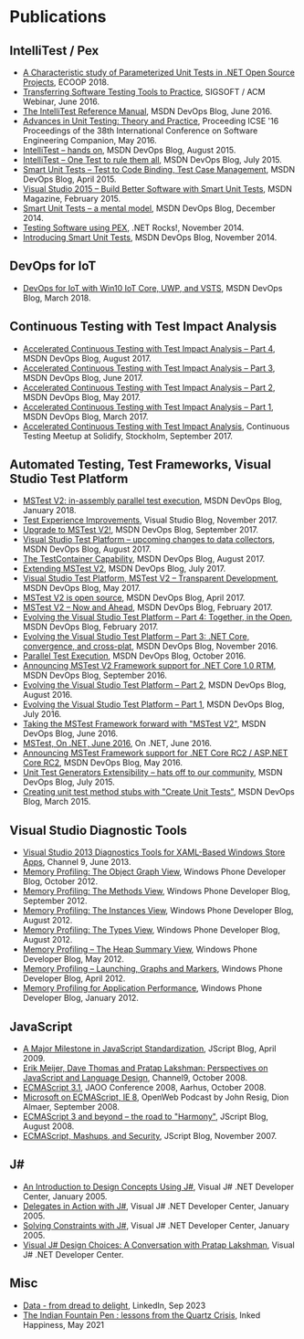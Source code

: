 # Publications
## IntelliTest / Pex
- [A Characteristic study of Parameterized Unit Tests in .NET Open Source Projects](http://drops.dagstuhl.de/opus/volltexte/2018/9210/pdf/LIPIcs-ECOOP-2018-5.pdf), ECOOP 2018.  
- [Transferring Software Testing Tools to Practice](https://www.youtube.com/watch?v=wtoc9UjBjGI&t=135s), SIGSOFT / ACM Webinar, June 2016.  
- [The IntelliTest Reference Manual](https://devblogs.microsoft.com/devops/the-intellitest-reference-manual/), MSDN DevOps Blog, June 2016.  
- [Advances in Unit Testing: Theory and Practice](https://dl.acm.org/doi/10.1145/2889160.2891056), Proceeding ICSE '16 Proceedings of the 38th International Conference on Software Engineering Companion, May 2016.  
- [IntelliTest – hands on](https://devblogs.microsoft.com/devops/intellitest-hands-on/), MSDN DevOps Blog, August 2015.  
- [IntelliTest – One Test to rule them all](https://devblogs.microsoft.com/devops/intellitest-one-test-to-rule-them-all/), MSDN DevOps Blog, July 2015.  
- [Smart Unit Tests – Test to Code Binding, Test Case Management](https://devblogs.microsoft.com/devops/smart-unit-tests-test-to-code-binding-test-case-management/), MSDN DevOps Blog, April 2015.  
- [Visual Studio 2015 – Build Better Software with Smart Unit Tests](https://docs.microsoft.com/en-us/archive/msdn-magazine/2015/february/visual-studio-2015-build-better-software-with-smart-unit-tests), MSDN Magazine, February 2015.  
- [Smart Unit Tests – a mental model](https://devblogs.microsoft.com/devops/smart-unit-tests-a-mental-model/), MSDN DevOps Blog, December 2014.  
- [Testing Software using PEX](https://dotnetrocks.com/default.aspx?showNum=1065), .NET Rocks!, November 2014.  
- [Introducing Smart Unit Tests](https://devblogs.microsoft.com/devops/introducing-smart-unit-tests/), MSDN DevOps Blog, November 2014.  

## DevOps for IoT
- [DevOps for IoT with Win10 IoT Core, UWP, and VSTS](https://devblogs.microsoft.com/devops/devops-for-iot-with-win10-iot-core-uwp-and-vsts/), MSDN DevOps Blog, March 2018.  

## Continuous Testing with Test Impact Analysis
- [Accelerated Continuous Testing with Test Impact Analysis – Part 4](https://devblogs.microsoft.com/devops/accelerated-continuous-testing-with-test-impact-analysis-part-4/), MSDN DevOps Blog, August 2017.  
- [Accelerated Continuous Testing with Test Impact Analysis – Part 3](https://devblogs.microsoft.com/devops/accelerated-continuous-testing-with-test-impact-analysis-part-3/), MSDN DevOps Blog, June 2017.  
- [Accelerated Continuous Testing with Test Impact Analysis – Part 2](https://devblogs.microsoft.com/devops/accelerated-continuous-testing-with-test-impact-analysis-part-2/), MSDN DevOps Blog, May 2017.  
- [Accelerated Continuous Testing with Test Impact Analysis – Part 1](https://devblogs.microsoft.com/devops/accelerated-continuous-testing-with-test-impact-analysis-part-1/), MSDN DevOps Blog, March 2017.  
- [Accelerated Continuous Testing with Test Impact Analysis](https://solidify.se/continuous-testing-meetup-thursday-14th-swedish), Continuous Testing Meetup at Solidify, Stockholm, September 2017.  

## Automated Testing, Test Frameworks, Visual Studio Test Platform
- [MSTest V2: in-assembly parallel test execution](https://devblogs.microsoft.com/devops/mstest-v2-in-assembly-parallel-test-execution/), MSDN DevOps Blog, January 2018.  
- [Test Experience Improvements](https://devblogs.microsoft.com/visualstudio/test-experience-improvements/), Visual Studio Blog, November 2017.  
- [Upgrade to MSTest V2!](https://devblogs.microsoft.com/devops/upgrade-to-mstest-v2/), MSDN DevOps Blog, September 2017.  
- [Visual Studio Test Platform – upcoming changes to data collectors](https://devblogs.microsoft.com/devops/visual-studio-test-platform-upcoming-changes-to-data-collectors/), MSDN DevOps Blog, August 2017.  
- [The TestContainer Capability](https://devblogs.microsoft.com/devops/the-testcontainer-capability/), MSDN DevOps Blog, August 2017.  
- [Extending MSTest V2](https://devblogs.microsoft.com/devops/extending-mstest-v2/), MSDN DevOps Blog, July 2017.  
- [Visual Studio Test Platform, MSTest V2 – Transparent Development](https://devblogs.microsoft.com/devops/visual-studio-test-platform-mstest-v2-transparent-development/), MSDN DevOps Blog, May 2017.  
- [MSTest V2 is open source](https://devblogs.microsoft.com/devops/mstest-v2-is-open-source/), MSDN DevOps Blog, April 2017.  
- [MSTest V2 – Now and Ahead](https://devblogs.microsoft.com/devops/mstest-v2-now-and-ahead/), MSDN DevOps Blog, February 2017.  
- [Evolving the Visual Studio Test Platform – Part 4: Together, in the Open](https://devblogs.microsoft.com/devops/evolving-the-visual-studio-test-platform-part-4-together-in-the-open/), MSDN DevOps Blog, February 2017.  
- [Evolving the Visual Studio Test Platform – Part 3: .NET Core, convergence, and cross-plat](https://devblogs.microsoft.com/devops/evolving-the-test-platform-part-3-net-core-convergence-and-cross-plat/), MSDN DevOps Blog, November 2016.  
- [Parallel Test Execution](https://devblogs.microsoft.com/devops/parallel-test-execution/), MSDN DevOps Blog, October 2016.  
- [Announcing MSTest V2 Framework support for .NET Core 1.0 RTM](https://devblogs.microsoft.com/devops/announcing-mstest-v2-framework-support-for-net-core-1-0-rtm/), MSDN DevOps Blog, September 2016.  
- [Evolving the Visual Studio Test Platform – Part 2](https://devblogs.microsoft.com/devops/evolving-the-visual-studio-test-platform-part-2/), MSDN DevOps Blog, August 2016.  
- [Evolving the Visual Studio Test Platform – Part 1](https://devblogs.microsoft.com/devops/evolving-the-visual-studio-test-platform-part-1/), MSDN DevOps Blog, July 2016.  
- [Taking the MSTest Framework forward with "MSTest V2"](https://devblogs.microsoft.com/devops/taking-the-mstest-framework-forward-with-mstest-v2/), MSDN DevOps Blog, June 2016.  
- [MSTest, On .NET, June 2016](https://www.youtube.com/watch?v=TmLOLCAp1N8), On .NET, June 2016.  
- [Announcing MSTest Framework support for .NET Core RC2 / ASP.NET Core RC2](https://devblogs.microsoft.com/devops/announcing-mstest-framework-support-for-net-core-rc2-asp-net-core-rc2/), MSDN DevOps Blog, May 2016.  
- [Unit Test Generators Extensibility – hats off to our community](https://devblogs.microsoft.com/devops/unit-test-generators-extensibility-hats-off-to-our-community/), MSDN DevOps Blog, July 2015.  
- [Creating unit test method stubs with "Create Unit Tests"](https://devblogs.microsoft.com/devops/creating-unit-test-method-stubs-with-create-unit-tests/), MSDN DevOps Blog, March 2015.  

## Visual Studio Diagnostic Tools
- [Visual Studio 2013 Diagnostics Tools for XAML-Based Windows Store Apps](https://channel9.msdn.com/Events/Build/2013/3-322), Channel 9, June 2013.  
- [Memory Profiling: The Object Graph View](https://blogs.windows.com/windowsdeveloper/2012/10/23/memory-profiling-the-object-graph-view/), Windows Phone Developer Blog, October 2012.  
- [Memory Profiling: The Methods View](https://blogs.windows.com/windowsdeveloper/2012/09/06/memory-profiling-the-methods-view/), Windows Phone Developer Blog, September 2012.  
- [Memory Profiling: The Instances View](https://blogs.windows.com/windowsdeveloper/2012/08/24/memory-profiling-the-instances-view/), Windows Phone Developer Blog, August 2012.  
- [Memory Profiling: The Types View](https://blogs.windows.com/windowsdeveloper/2012/08/16/memory-profiling-the-types-view/), Windows Phone Developer Blog, August 2012.  
- [Memory Profiling – The Heap Summary View](https://blogs.windows.com/windowsdeveloper/2012/05/10/memory-profiling-the-heap-summary-view/), Windows Phone Developer Blog, May 2012.  
- [Memory Profiling – Launching, Graphs and Markers](https://blogs.windows.com/windowsdeveloper/2012/04/19/memory-profiling-launching-graphs-and-markers/), Windows Phone Developer Blog, April 2012.  
- [Memory Profiling for Application Performance](https://blogs.windows.com/windowsdeveloper/2012/01/31/memory-profiling-for-application-performance/), Windows Phone Developer Blog, January 2012.  

## JavaScript
- [A Major Milestone in JavaScript Standardization](https://docs.microsoft.com/en-us/archive/blogs/jscript/a-major-milestone-in-javascript-standardization), JScript Blog, April 2009.  
- [Erik Meijer, Dave Thomas and Pratap Lakshman: Perspectives on JavaScript and Language Design](https://channel9.msdn.com/blogs/charles/erik-meijer-dave-thomas-and-pratap-lakshman-perspectives-on-javascript), Channel9, October 2008.  
- [ECMAScript 3.1](http://jaoo.dk/aarhus-2008/presentation/ECMAScript+3.1), JAOO Conference 2008, Aarhus, October 2008.  
- [Microsoft on ECMAScript, IE 8](https://johnresig.com/blog/podcast-microsoft-on-ecmascript-ie-8/), OpenWeb Podcast by John Resig, Dion Almaer, September 2008.  
- [ECMAScript 3 and beyond – the road to "Harmony"](https://docs.microsoft.com/en-us/archive/blogs/jscript/ecmascript-3-and-beyond-the-road-to-harmony), JScript Blog, August 2008.  
- [ECMAScript, Mashups, and Security](https://docs.microsoft.com/en-us/archive/blogs/jscript/ecmascript-mashups-and-security), JScript Blog, November 2007.  

## J#
- [An Introduction to Design Concepts Using J#](https://web.archive.org/web/20050402042728/http://msdn.microsoft.com:80/vjsharp/default.aspx?pull=/library/en-us/dv_vstechart/html/dcinjsharp.asp), Visual J# .NET Developer Center, January 2005.  
- [Delegates in Action with J#](https://web.archive.org/web/20050321183707/http://msdn.microsoft.com:80/vjsharp/default.aspx?pull=/library/en-us/dv_vstechart/html/bjdelegatesinaction3.asp), Visual J# .NET Developer Center, January 2005.  
- [Solving Constraints with J#](https://web.archive.org/web/20050402042856/http://msdn.microsoft.com:80/vjsharp/default.aspx?pull=/library/en-us/dv_vstechart/html/bjconstraints.asp), Visual J# .NET Developer Center, January 2005.  
- [Visual J# Design Choices: A Conversation with Pratap Lakshman](https://web.archive.org/web/20051016025720/http://www.msdn.microsoft.com/vjsharp/productinfo/news/transcripts/default.aspx), Visual J# .NET Developer Center.  

## Misc
- [Data - from dread to delight](https://www.linkedin.com/posts/pvlakshm_data-from-dread-to-delight-there-used-activity-7104890032489988096-X0q9), LinkedIn, Sep 2023
- [The Indian Fountain Pen : lessons from the Quartz Crisis](https://www.inkedhappiness.com/the-indian-fountain-pen-industry-lessons-for-success-from-the-quartz-crisis-pratap-lakshman/), Inked Happiness, May 2021
